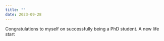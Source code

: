 ```yaml
---
title: ""
date: 2023-09-28
---
```

Congratulations to myself on successfully being a PhD student. A new life start
